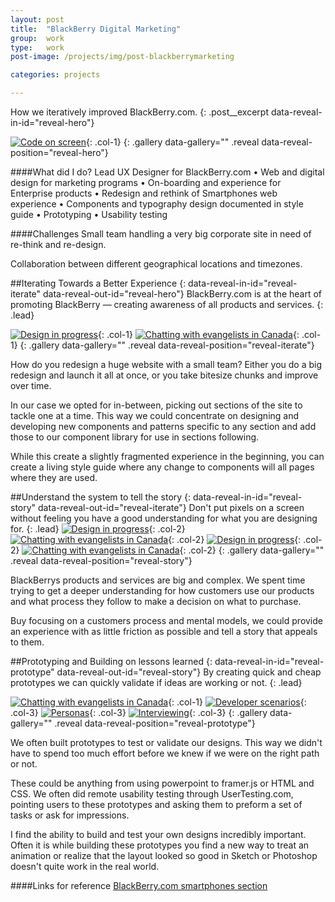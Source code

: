 ```yaml
---
layout: post
title:  "BlackBerry Digital Marketing"
group:	work
type: 	work
post-image: /projects/img/post-blackberrymarketing

categories: projects

---
```

How we iteratively improved BlackBerry.com.
{: .post__excerpt data-reveal-in-id="reveal-hero"}

[![Code on screen](/projects/img/post-blackberrymarketing-lg.jpg)](/projects/img/post-blackberrymarketing-lg@2x.jpg){: .col-1}
{: .gallery  data-gallery="" .reveal data-reveal-position="reveal-hero"}

####What did I do?
Lead UX Designer for BlackBerry.com • Web and digital design for marketing programs • On-boarding and experience for Enterprise products • Redesign and rethink of Smartphones web experience • Components and typography design documented in style guide • Prototyping • Usability testing

####Challenges
Small team handling a very big corporate site in need of re-think and re-design.

Collaboration between different geographical locations and timezones.


##Iterating Towards a Better Experience
{: data-reveal-in-id="reveal-iterate" data-reveal-out-id="reveal-hero"}
BlackBerry.com is at the heart of promoting BlackBerry — creating awareness of all products and services.
{: .lead}

[![Design in progress](/projects/img/post-blackberrymarketing-img1.1-lg.jpg)](/projects/img/post-blackberrymarketing-img1.1-lg@2x.jpg){: .col-1}
[![Chatting with evangelists in Canada](/projects/img/post-blackberrymarketing-img1.2-lg.jpg)](/projects/img/post-blackberrymarketing-img1.2-lg@2x.jpg){: .col-1}
{: .gallery data-gallery="" .reveal data-reveal-position="reveal-iterate"}

How do you redesign a huge website with a small team? Either you do a big redesign and launch it all at once, or you take bitesize chunks and improve over time.

In our case we opted for in-between, picking out sections of the site to tackle one at a time. This way we could concentrate on designing and developing new components and patterns specific to any section and add those to our component library for use in sections following. 

While this create a slightly fragmented experience in the beginning, you can create a living style guide where any change to components will all pages where they are used.


##Understand the system to tell the story
{: data-reveal-in-id="reveal-story" data-reveal-out-id="reveal-iterate"}
Don't put pixels on a screen without feeling you have a good understanding for what you are designing for.
{: .lead}
[![Design in progress](/projects/img/post-blackberrymarketing-img2.1-lg.jpg)](/projects/img/post-blackberrymarketing-img2.1-lg@2x.jpg){: .col-2}
[![Chatting with evangelists in Canada](/projects/img/post-blackberrymarketing-img2.2-lg.jpg)](/projects/img/post-blackberrymarketing-img2.2-lg@2x.jpg){: .col-2}
[![Design in progress](/projects/img/post-blackberrymarketing-img2.3-lg.jpg)](/projects/img/post-blackberrymarketing-img2.3-lg@2x.jpg){: .col-2}
[![Chatting with evangelists in Canada](/projects/img/post-blackberrymarketing-img2.4-lg.jpg)](/projects/img/post-blackberrymarketing-img2.4-lg@2x.jpg){: .col-2}
{: .gallery data-gallery="" .reveal data-reveal-position="reveal-story"}

BlackBerrys products and services are big and complex. We spent time trying to get a deeper understanding for how customers use our products and what process they follow to make a decision on what to purchase.

Buy focusing on a customers process and mental models, we could provide an experience with as little friction as possible and tell a story that appeals to them.


##Prototyping and Building on lessons learned
{: data-reveal-in-id="reveal-prototype" data-reveal-out-id="reveal-story"}
By creating quick and cheap prototypes we can quickly validate if ideas are working or not.
{: .lead}

[![Chatting with evangelists in Canada](/projects/img/post-blackberrymarketing-img3.1-lg.jpg)](/projects/img/post-blackberrymarketing-img3.1-lg@2x.jpg){: .col-1}
[![Developer scenarios](/projects/img/post-blackberrymarketing-img3.2-lg.jpg)](/projects/img/post-blackberrymarketing-img3.2-lg@2x.jpg){: .col-3}
[![Personas](/projects/img/post-blackberrymarketing-img3.3-lg.jpg)](/projects/img/post-blackberrymarketing-img3.3-lg@2x.jpg){: .col-3}
[![Interviewing](/projects/img/post-blackberrymarketing-img3.4-lg.jpg)](/projects/img/post-blackberrymarketing-img3.4-lg@2x.jpg){: .col-3}
{: .gallery data-gallery="" .reveal data-reveal-position="reveal-prototype"}

We often built prototypes to test or validate our designs. This way we didn't have to spend too much effort before we knew if we were on the right path or not.

These could be anything from using powerpoint to framer.js or HTML and CSS. We often did remote usability testing through UserTesting.com, pointing users to these prototypes and asking them to preform a set of tasks or ask for impressions.

I find the ability to build and test your own designs incredibly important. Often it is while building these prototypes you find a new way to treat an animation or realize that the layout looked so good in Sketch or Photoshop doesn't quite work in the real world.


####Links for reference
[BlackBerry.com smartphones section][link-bbcom-smartphones]

[link-bbcom-smartphones]: http://blackberry.com/smartphones
